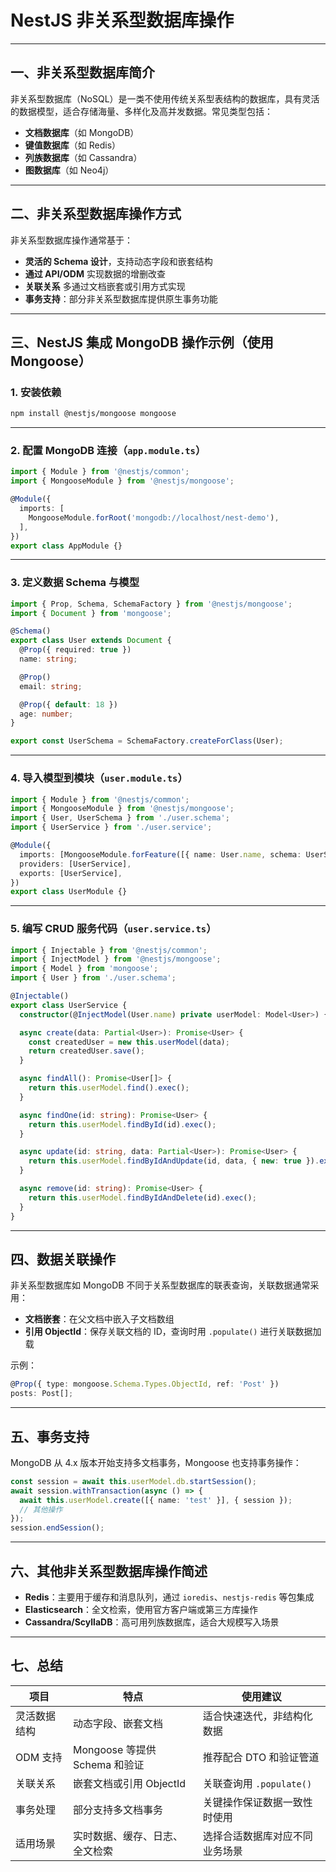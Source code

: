  
# NestJS 非关系型数据库操作 

---

## 一、非关系型数据库简介

非关系型数据库（NoSQL）是一类不使用传统关系型表结构的数据库，具有灵活的数据模型，适合存储海量、多样化及高并发数据。常见类型包括：

* **文档数据库**（如 MongoDB）
* **键值数据库**（如 Redis）
* **列族数据库**（如 Cassandra）
* **图数据库**（如 Neo4j）

---

## 二、非关系型数据库操作方式

非关系型数据库操作通常基于：

* **灵活的 Schema 设计**，支持动态字段和嵌套结构
* **通过 API/ODM** 实现数据的增删改查
* **关联关系** 多通过文档嵌套或引用方式实现
* **事务支持**：部分非关系型数据库提供原生事务功能

---

## 三、NestJS 集成 MongoDB 操作示例（使用 Mongoose）

### 1. 安装依赖

```bash
npm install @nestjs/mongoose mongoose
```

---

### 2. 配置 MongoDB 连接（`app.module.ts`）

```ts
import { Module } from '@nestjs/common';
import { MongooseModule } from '@nestjs/mongoose';

@Module({
  imports: [
    MongooseModule.forRoot('mongodb://localhost/nest-demo'),
  ],
})
export class AppModule {}
```

---

### 3. 定义数据 Schema 与模型

```ts
import { Prop, Schema, SchemaFactory } from '@nestjs/mongoose';
import { Document } from 'mongoose';

@Schema()
export class User extends Document {
  @Prop({ required: true })
  name: string;

  @Prop()
  email: string;

  @Prop({ default: 18 })
  age: number;
}

export const UserSchema = SchemaFactory.createForClass(User);
```

---

### 4. 导入模型到模块（`user.module.ts`）

```ts
import { Module } from '@nestjs/common';
import { MongooseModule } from '@nestjs/mongoose';
import { User, UserSchema } from './user.schema';
import { UserService } from './user.service';

@Module({
  imports: [MongooseModule.forFeature([{ name: User.name, schema: UserSchema }])],
  providers: [UserService],
  exports: [UserService],
})
export class UserModule {}
```

---

### 5. 编写 CRUD 服务代码（`user.service.ts`）

```ts
import { Injectable } from '@nestjs/common';
import { InjectModel } from '@nestjs/mongoose';
import { Model } from 'mongoose';
import { User } from './user.schema';

@Injectable()
export class UserService {
  constructor(@InjectModel(User.name) private userModel: Model<User>) {}

  async create(data: Partial<User>): Promise<User> {
    const createdUser = new this.userModel(data);
    return createdUser.save();
  }

  async findAll(): Promise<User[]> {
    return this.userModel.find().exec();
  }

  async findOne(id: string): Promise<User> {
    return this.userModel.findById(id).exec();
  }

  async update(id: string, data: Partial<User>): Promise<User> {
    return this.userModel.findByIdAndUpdate(id, data, { new: true }).exec();
  }

  async remove(id: string): Promise<User> {
    return this.userModel.findByIdAndDelete(id).exec();
  }
}
```

---

## 四、数据关联操作

非关系型数据库如 MongoDB 不同于关系型数据库的联表查询，关联数据通常采用：

* **文档嵌套**：在父文档中嵌入子文档数组
* **引用 ObjectId**：保存关联文档的 ID，查询时用 `.populate()` 进行关联数据加载

示例：

```ts
@Prop({ type: mongoose.Schema.Types.ObjectId, ref: 'Post' })
posts: Post[];
```

---

## 五、事务支持

MongoDB 从 4.x 版本开始支持多文档事务，Mongoose 也支持事务操作：

```ts
const session = await this.userModel.db.startSession();
await session.withTransaction(async () => {
  await this.userModel.create([{ name: 'test' }], { session });
  // 其他操作
});
session.endSession();
```

---

## 六、其他非关系型数据库操作简述

* **Redis**：主要用于缓存和消息队列，通过 `ioredis`、`nestjs-redis` 等包集成
* **Elasticsearch**：全文检索，使用官方客户端或第三方库操作
* **Cassandra/ScyllaDB**：高可用列族数据库，适合大规模写入场景

---

## 七、总结

| 项目     | 特点                      | 使用建议                |
| ------ | ----------------------- | ------------------- |
| 灵活数据结构 | 动态字段、嵌套文档               | 适合快速迭代，非结构化数据       |
| ODM 支持 | Mongoose 等提供 Schema 和验证 | 推荐配合 DTO 和验证管道      |
| 关联关系   | 嵌套文档或引用 ObjectId        | 关联查询用 `.populate()` |
| 事务处理   | 部分支持多文档事务               | 关键操作保证数据一致性时使用      |
| 适用场景   | 实时数据、缓存、日志、全文检索         | 选择合适数据库对应不同业务场景     |
 